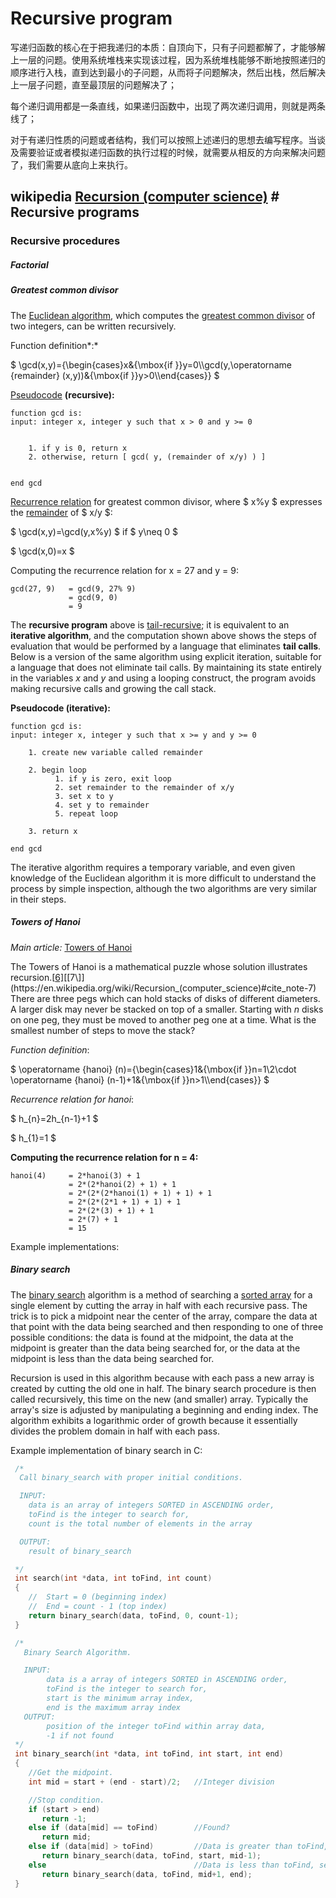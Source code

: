 # Recursive program



写递归函数的核心在于把我递归的本质：自顶向下，只有子问题都解了，才能够解上一层的问题。使用系统堆栈来实现该过程，因为系统堆栈能够不断地按照递归的顺序进行入栈，直到达到最小的子问题，从而将子问题解决，然后出栈，然后解决上一层子问题，直至最顶层的问题解决了；

每个递归调用都是一条直线，如果递归函数中，出现了两次递归调用，则就是两条线了；

对于有递归性质的问题或者结构，我们可以按照上述递归的思想去编写程序。当谈及需要验证或者模拟递归函数的执行过程的时候，就需要从相反的方向来解决问题了，我们需要从底向上来执行。



## wikipedia [Recursion (computer science)](https://en.wikipedia.org/wiki/Recursion_(computer_science)) # Recursive programs

### Recursive procedures

##### Factorial

##### Greatest common divisor

The [Euclidean algorithm](https://en.wikipedia.org/wiki/Euclidean_algorithm), which computes the [greatest common divisor](https://en.wikipedia.org/wiki/Greatest_common_divisor) of two integers, can be written recursively.

Function definition*:*

$ \gcd(x,y)={\begin{cases}x&{\mbox{if }}y=0\\\gcd(y,\operatorname {remainder} (x,y))&{\mbox{if }}y>0\\\end{cases}} $



[Pseudocode](https://en.wikipedia.org/wiki/Pseudocode) **(recursive):**

```
function gcd is:
input: integer x, integer y such that x > 0 and y >= 0


    1. if y is 0, return x
    2. otherwise, return [ gcd( y, (remainder of x/y) ) ]


end gcd
```



[Recurrence relation](https://en.wikipedia.org/wiki/Recurrence_relation) for greatest common divisor, where $ x\%y $ expresses the [remainder](https://en.wikipedia.org/wiki/Remainder) of $ x/y $:



$ \gcd(x,y)=\gcd(y,x\%y) $ if $ y\neq 0 $

$ \gcd(x,0)=x $

Computing the recurrence relation for x = 27 and y = 9:

```
gcd(27, 9)   = gcd(9, 27% 9)
             = gcd(9, 0)
             = 9	
```

The **recursive program** above is [tail-recursive](https://en.wikipedia.org/wiki/Tail-recursive); it is equivalent to an **iterative algorithm**, and the computation shown above shows the steps of evaluation that would be performed by a language that eliminates **tail calls**. Below is a version of the same algorithm using explicit iteration, suitable for a language that does not eliminate tail calls. By maintaining its state entirely in the variables *x* and *y* and using a looping construct, the program avoids making recursive calls and growing the call stack.

**Pseudocode (iterative):**

```
function gcd is:
input: integer x, integer y such that x >= y and y >= 0

    1. create new variable called remainder

    2. begin loop
          1. if y is zero, exit loop
          2. set remainder to the remainder of x/y
          3. set x to y
          4. set y to remainder
          5. repeat loop

    3. return x

end gcd
```

The iterative algorithm requires a temporary variable, and even given knowledge of the Euclidean algorithm it is more difficult to understand the process by simple inspection, although the two algorithms are very similar in their steps.

##### Towers of Hanoi

*Main article:* [Towers of Hanoi](https://en.wikipedia.org/wiki/Towers_of_Hanoi)

The Towers of Hanoi is a mathematical puzzle whose solution illustrates recursion.[[6\]](https://en.wikipedia.org/wiki/Recursion_(computer_science)#cite_note-6)[[7\]](https://en.wikipedia.org/wiki/Recursion_(computer_science)#cite_note-7) There are three pegs which can hold stacks of disks of different diameters. A larger disk may never be stacked on top of a smaller. Starting with *n* disks on one peg, they must be moved to another peg one at a time. What is the smallest number of steps to move the stack?



*Function definition*:



$ \operatorname {hanoi} (n)={\begin{cases}1&{\mbox{if }}n=1\\2\cdot \operatorname {hanoi} (n-1)+1&{\mbox{if }}n>1\\\end{cases}} $





*Recurrence relation for hanoi*:

$ h_{n}=2h_{n-1}+1 $

$ h_{1}=1 $

**Computing the recurrence relation for n = 4:**

```
hanoi(4)     = 2*hanoi(3) + 1
             = 2*(2*hanoi(2) + 1) + 1
             = 2*(2*(2*hanoi(1) + 1) + 1) + 1
             = 2*(2*(2*1 + 1) + 1) + 1
             = 2*(2*(3) + 1) + 1
             = 2*(7) + 1
             = 15
```

Example implementations:



##### Binary search



The [binary search](https://en.wikipedia.org/wiki/Binary_search) algorithm is a method of searching a [sorted array](https://en.wikipedia.org/wiki/Sorted_array) for a single element by cutting the array in half with each recursive pass. The trick is to pick a midpoint near the center of the array, compare the data at that point with the data being searched and then responding to one of three possible conditions: the data is found at the midpoint, the data at the midpoint is greater than the data being searched for, or the data at the midpoint is less than the data being searched for.

Recursion is used in this algorithm because with each pass a new array is created by cutting the old one in half. The binary search procedure is then called recursively, this time on the new (and smaller) array. Typically the array's size is adjusted by manipulating a beginning and ending index. The algorithm exhibits a logarithmic order of growth because it essentially divides the problem domain in half with each pass.

Example implementation of binary search in C:

```c
 /*
  Call binary_search with proper initial conditions.

  INPUT:
    data is an array of integers SORTED in ASCENDING order,
    toFind is the integer to search for,
    count is the total number of elements in the array

  OUTPUT:
    result of binary_search

 */
 int search(int *data, int toFind, int count)
 {
    //  Start = 0 (beginning index)
    //  End = count - 1 (top index)
    return binary_search(data, toFind, 0, count-1);
 }

 /*
   Binary Search Algorithm.

   INPUT:
        data is a array of integers SORTED in ASCENDING order,
        toFind is the integer to search for,
        start is the minimum array index,
        end is the maximum array index
   OUTPUT:
        position of the integer toFind within array data,
        -1 if not found
 */
 int binary_search(int *data, int toFind, int start, int end)
 {
    //Get the midpoint.
    int mid = start + (end - start)/2;   //Integer division

    //Stop condition.
    if (start > end)
       return -1;
    else if (data[mid] == toFind)        //Found?
       return mid;
    else if (data[mid] > toFind)         //Data is greater than toFind, search lower half
       return binary_search(data, toFind, start, mid-1);
    else                                 //Data is less than toFind, search upper half
       return binary_search(data, toFind, mid+1, end);
 }
```

